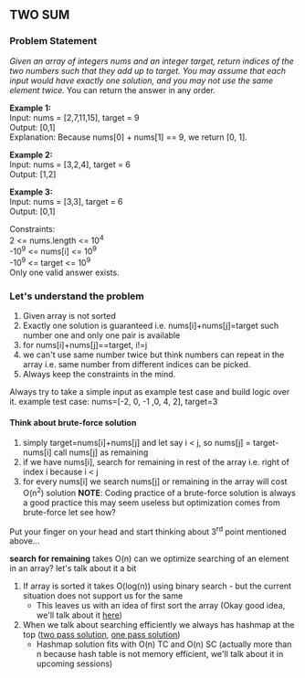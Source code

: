 ## TWO SUM
### Problem Statement
_Given an array of integers nums and an integer target, return indices of the two numbers such that they add up to target. You may assume that each input would have exactly one solution, and you may not use the same element twice._
You can return the answer in any order.
 
__Example 1:__  
Input: nums = [2,7,11,15], target = 9  
Output: [0,1]  
Explanation: Because nums[0] + nums[1] == 9, we return [0, 1].  
  
__Example 2:__  
Input: nums = [3,2,4], target = 6  
Output: [1,2]  
  
**Example 3:**  
Input: nums = [3,3], target = 6  
Output: [0,1]  
  
   
Constraints:  
2 <= nums.length <= 10<sup>4</sup>  
-10<sup>9</sup> <= nums[i] <= 10<sup>9</sup>  
-10<sup>9</sup> <= target <= 10<sup>9</sup>  
Only one valid answer exists.  

### Let's understand the problem
1. Given array is not sorted
2. Exactly one solution is guaranteed  i.e. nums[i]+nums[j]=target such number  one and only one pair is available
3. for nums[i]+nums[j]==target, i!=j
4. we can't use same number twice but think numbers can repeat in the array i.e. same number from different indices can be picked.
5. Always keep the constraints in the mind.

Always try to take a simple input as example test case and build logic over it.
example test case: 
nums=[-2, 0, -1 ,0, 4, 2], target=3

#### Think about brute-force solution
1. simply target=nums[i]+nums[j] and let say i < j, so nums[j] = target-nums[i] call nums[j] as remaining
2. if we have nums[i], search for remaining in rest of the array i.e. right of index i because i < j
3. for every nums[i] we search nums[j] or remaining in the array will cost O(n<sup>2</sup>) solution
**NOTE**: Coding practice of a brute-force solution is always a good practice this may seem useless but optimization comes from brute-force let see how?

Put your finger on your head and start thinking about 3<sup>rd</sup> point mentioned above...

**search for remaining** takes O(n) can we optimize searching of an element in an array?
let's talk about it a bit
1. If array is sorted it takes O(log(n)) using binary search - but the current situation does not support us for the same
    - This leaves us with an idea of first sort the array (Okay good idea, we'll talk about it [here](./2sum-with-sorted-array.py))
2. When we talk about searching efficiently we always has hashmap at the top ([two pass solution](./2sum-2pass-solution.py), [one pass solution](./2sum-1pass-solution.py))
    - Hashmap solution fits with O(n) TC and O(n) SC (actually more than n because hash table is not memory efficient, we'll talk about it in upcoming sessions)